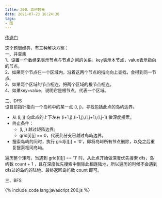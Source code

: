 ```yaml
---
title: 200、岛屿数量
date: 2021-07-23 16:24:30
tags:
- 图
---
```

[传送门](https://leetcode-cn.com/problems/number-of-islands/)

这个题很经典，有三种解决方案：   
一、并查集   
1、设置一个数组来表示节点与节点之间的关系，key表示本节点，value表示指向的节点。   
2、如果两个节点在一个区域内，沿着这两个节点的指向向上查找，会得到同一节点。   
3、如果两个区域的节点相连，把两个区域的根节点相连。   
4、如果key=value，说明它是根节点，代表一个区域。


二、DFS   
设目前指针指向一个岛屿中的某一点 (i, j)，寻找包括此点的岛屿边界。
- 从 (i, j) 向此点的上下左右 (i+1,j),(i-1,j),(i,j+1),(i,j-1) 做深度搜索。
- 终止条件：
  - (i, j) 越过矩阵边界;
  - grid[i][j] == 0，代表此分支已越过岛屿边界。
- 搜索岛屿的同时，执行 grid[i][j] = '0'，即将岛屿所有节点删除，以免之后重复搜索相同岛屿。  

遍历整个矩阵，当遇到 grid[i][j] == '1' 时，从此点开始做深度优先搜索 dfs，岛屿数 count + 1 ，且在深度优先搜索中删除此相连陆地，所以遍历的时候不会遇到dfs过的岛屿的陆地。最终返回岛屿数 count 即可。


三、BFS

{% include_code lang:javascript 200.js %}